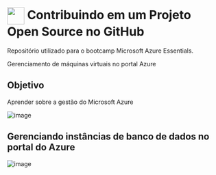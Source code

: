 <h1>
    <a href="https://www.dio.me/">
     <img align="center" width="40px" src="https://hermes.digitalinnovation.one/assets/diome/logo-minimized.png"></a>
    <span> Contribuindo em um Projeto Open Source no GitHub</span>
</h1>

Repositório utilizado para o bootcamp  Microsoft Azure Essentials.

Gerenciamento de máquinas virtuais no portal Azure

## Objetivo
Aprender sobre a gestão do Microsoft Azure

![image](https://github.com/user-attachments/assets/eab29d1a-fd4a-4d3d-8177-d1b16d5e5a25)

## Gerenciando instâncias de banco de dados no portal do Azure

![image](https://github.com/user-attachments/assets/1a26f6cc-c119-46a2-b616-9fc9ae031493)



